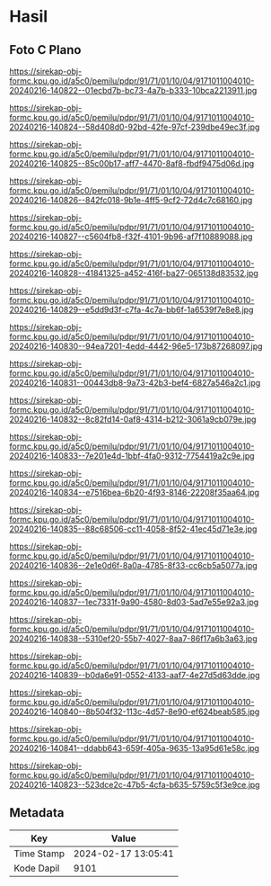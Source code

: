 # Hasil

## Foto C Plano

https://sirekap-obj-formc.kpu.go.id/a5c0/pemilu/pdpr/91/71/01/10/04/9171011004010-20240216-140822--01ecbd7b-bc73-4a7b-b333-10bca2213911.jpg

https://sirekap-obj-formc.kpu.go.id/a5c0/pemilu/pdpr/91/71/01/10/04/9171011004010-20240216-140824--58d408d0-92bd-42fe-97cf-239dbe49ec3f.jpg

https://sirekap-obj-formc.kpu.go.id/a5c0/pemilu/pdpr/91/71/01/10/04/9171011004010-20240216-140825--85c00b17-aff7-4470-8af8-fbdf9475d06d.jpg

https://sirekap-obj-formc.kpu.go.id/a5c0/pemilu/pdpr/91/71/01/10/04/9171011004010-20240216-140826--842fc018-9b1e-4ff5-9cf2-72d4c7c68160.jpg

https://sirekap-obj-formc.kpu.go.id/a5c0/pemilu/pdpr/91/71/01/10/04/9171011004010-20240216-140827--c5604fb8-f32f-4101-9b96-af7f10889088.jpg

https://sirekap-obj-formc.kpu.go.id/a5c0/pemilu/pdpr/91/71/01/10/04/9171011004010-20240216-140828--41841325-a452-416f-ba27-065138d83532.jpg

https://sirekap-obj-formc.kpu.go.id/a5c0/pemilu/pdpr/91/71/01/10/04/9171011004010-20240216-140829--e5dd9d3f-c7fa-4c7a-bb6f-1a6539f7e8e8.jpg

https://sirekap-obj-formc.kpu.go.id/a5c0/pemilu/pdpr/91/71/01/10/04/9171011004010-20240216-140830--94ea7201-4edd-4442-96e5-173b87268097.jpg

https://sirekap-obj-formc.kpu.go.id/a5c0/pemilu/pdpr/91/71/01/10/04/9171011004010-20240216-140831--00443db8-9a73-42b3-bef4-6827a546a2c1.jpg

https://sirekap-obj-formc.kpu.go.id/a5c0/pemilu/pdpr/91/71/01/10/04/9171011004010-20240216-140832--8c82fd14-0af8-4314-b212-3061a9cb079e.jpg

https://sirekap-obj-formc.kpu.go.id/a5c0/pemilu/pdpr/91/71/01/10/04/9171011004010-20240216-140833--7e201e4d-1bbf-4fa0-9312-7754419a2c9e.jpg

https://sirekap-obj-formc.kpu.go.id/a5c0/pemilu/pdpr/91/71/01/10/04/9171011004010-20240216-140834--e7516bea-6b20-4f93-8146-22208f35aa64.jpg

https://sirekap-obj-formc.kpu.go.id/a5c0/pemilu/pdpr/91/71/01/10/04/9171011004010-20240216-140835--88c68506-cc11-4058-8f52-41ec45d71e3e.jpg

https://sirekap-obj-formc.kpu.go.id/a5c0/pemilu/pdpr/91/71/01/10/04/9171011004010-20240216-140836--2e1e0d6f-8a0a-4785-8f33-cc6cb5a5077a.jpg

https://sirekap-obj-formc.kpu.go.id/a5c0/pemilu/pdpr/91/71/01/10/04/9171011004010-20240216-140837--1ec7331f-9a90-4580-8d03-5ad7e55e92a3.jpg

https://sirekap-obj-formc.kpu.go.id/a5c0/pemilu/pdpr/91/71/01/10/04/9171011004010-20240216-140838--5310ef20-55b7-4027-8aa7-86f17a6b3a63.jpg

https://sirekap-obj-formc.kpu.go.id/a5c0/pemilu/pdpr/91/71/01/10/04/9171011004010-20240216-140839--b0da6e91-0552-4133-aaf7-4e27d5d63dde.jpg

https://sirekap-obj-formc.kpu.go.id/a5c0/pemilu/pdpr/91/71/01/10/04/9171011004010-20240216-140840--8b504f32-113c-4d57-8e90-ef624beab585.jpg

https://sirekap-obj-formc.kpu.go.id/a5c0/pemilu/pdpr/91/71/01/10/04/9171011004010-20240216-140841--ddabb643-659f-405a-9635-13a95d61e58c.jpg

https://sirekap-obj-formc.kpu.go.id/a5c0/pemilu/pdpr/91/71/01/10/04/9171011004010-20240216-140823--523dce2c-47b5-4cfa-b635-5759c5f3e9ce.jpg


## Metadata

| Key        | Value               |
| ---------- | ------------------- |
| Time Stamp | 2024-02-17 13:05:41 |
| Kode Dapil | 9101                |



